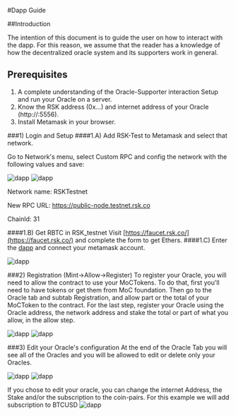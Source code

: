 #Dapp Guide

##Introduction

The intention of this document is to guide the user on how to interact with the dapp. For this reason, we assume that the reader has a knowledge of how the decentralized oracle system and its supporters work in general.


## Prerequisites
1. A complete understanding of the Oracle-Supporter interaction Setup and run your Oracle on a server.
2. Know the RSK address (0x...) and internet address of your Oracle (http://<IP>:5556).
3. Install Metamask in your browser.

###1) Login and Setup
####1.A) Add RSK-Test to Metamask and select that network.

Go to Network's menu, select Custom RPC and config the network with the following values and save:


![dapp](./images/GUIA03-01.png) 
![dapp](./images/GUIA03-02.png)


Network name: RSKTestnet

New RPC URL: https://public-node.testnet.rsk.co

ChainId: 31

####1.B) Get RBTC in RSK_testnet 
Visit [https://faucet.rsk.co/](https://faucet.rsk.co/) and complete the form to get Ethers.
####1.C) Enter the [dapp](http://oracles.testnet.moneyonchain.com)  and connect your metamask account. 

![dapp](./images/GUIA03-03.png)
   

###2) Registration (Mint->Allow->Register)
To register your Oracle, you will need to allow the contract to use your MoCTokens. To do that, first you'll need to have tokens or get them from MoC foundation. Then go to the Oracle tab and subtab Registration, and allow part or the total of your MoCToken to the contract. For the last step, register your Oracle using the Oracle address, the network address and stake the total or part of what you allow, in the allow step.

![dapp](./images/GUIA03-05.png)
![dapp](./images/GUIA03-06.png)

###3) Edit your Oracle's configuration
At the end of the Oracle Tab you will see all of the Oracles and you will be allowed to edit or delete only your Oracles.

![dapp](./images/GUIA03-07.png)
![dapp](./images/GUIA03-08.png)

If you chose to edit your oracle, you can change the internet Address, the Stake and/or the subscription to the coin-pairs.
For this example we will add subscription to BTCUSD
![dapp](./images/GUIA03-09.png)







